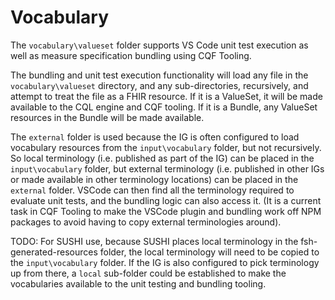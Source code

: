 # Vocabulary

The `vocabulary\valueset` folder supports VS Code unit test execution as well as measure specification bundling using CQF Tooling.

The bundling and unit test execution functionality will load any file in the `vocabulary\valueset` directory, and any sub-directories, recursively, and attempt to treat the file as a FHIR resource. If it is a ValueSet, it will be made available to the CQL engine and CQF tooling. If it is a Bundle, any ValueSet resources in the Bundle will be made available.

The `external` folder is used because the IG is often configured to load vocabulary resources from the `input\vocabulary` folder, but not recursively. So local terminology (i.e. published as part of the IG) can be placed in the `input\vocabulary` folder, but external terminology (i.e. published in other IGs or made available in other terminology locations) can be placed in the `external` folder. VSCode can then find all the terminology required to evaluate unit tests, and the bundling logic can also access it. (It is a current task in CQF Tooling to make the VSCode plugin and bundling work off NPM packages to avoid having to copy external terminologies around).

TODO: For SUSHI use, because SUSHI places local terminology in the fsh-generated-resources folder, the local terminology will need to be copied to the `input\vocabulary` folder. If the IG is also configured to pick terminology up from there, a `local` sub-folder could be established to make the vocabularies available to the unit testing and bundling tooling.